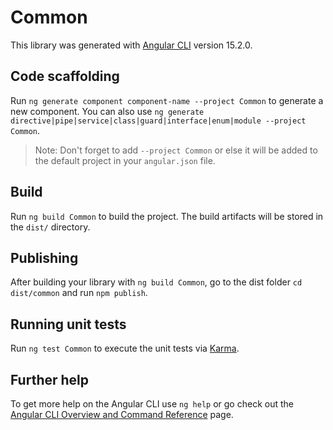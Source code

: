 # Common

This library was generated with [Angular CLI](https://github.com/angular/angular-cli) version 15.2.0.

## Code scaffolding

Run `ng generate component component-name --project Common` to generate a new component. You can also
use `ng generate directive|pipe|service|class|guard|interface|enum|module --project Common`.

> Note: Don't forget to add `--project Common` or else it will be added to the default project in your `angular.json`
> file.

## Build

Run `ng build Common` to build the project. The build artifacts will be stored in the `dist/` directory.

## Publishing

After building your library with `ng build Common`, go to the dist folder `cd dist/common` and run `npm publish`.

## Running unit tests

Run `ng test Common` to execute the unit tests via [Karma](https://karma-runner.github.io).

## Further help

To get more help on the Angular CLI use `ng help` or go check out
the [Angular CLI Overview and Command Reference](https://angular.io/cli) page.
